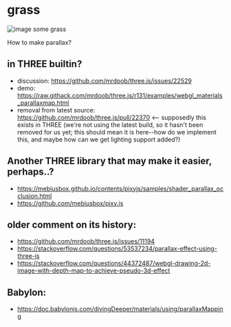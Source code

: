 # grass

![image](https://user-images.githubusercontent.com/6391152/131822053-2342ea52-e9ae-40f6-8649-302f20e7b369.png)
some grass

How to make parallax?

## in THREE builtin?
- discussion: https://github.com/mrdoob/three.js/issues/22529
- demo: https://raw.githack.com/mrdoob/three.js/r131/examples/webgl_materials_parallaxmap.html
- removal from latest source: https://github.com/mrdoob/three.js/pull/22370 <-- supposedly this exists in THREE (we're not using the latest build, so it hasn't been removed for us yet; this should mean it is here--how do we implement this, and maybe how can we get lighting support added?)

## Another THREE library that may make it easier, perhaps..?
- https://mebiusbox.github.io/contents/pixyjs/samples/shader_parallax_occlusion.html
- https://github.com/mebiusbox/pixy.js

## older comment on its history:
- https://github.com/mrdoob/three.js/issues/11194
- https://stackoverflow.com/questions/53537234/parallax-effect-using-three-js
- https://stackoverflow.com/questions/44372487/webgl-drawing-2d-image-with-depth-map-to-achieve-pseudo-3d-effect

## Babylon:
- https://doc.babylonjs.com/divingDeeper/materials/using/parallaxMapping
